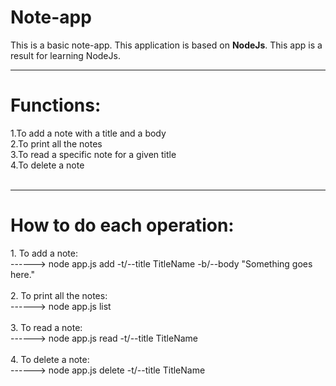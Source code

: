 # Note-app
This is a basic note-app.
This application is based on <b>NodeJs</b>.
This app is a result for learning NodeJs.
<hr>
<h1> Functions:</h1>
  1.To add a note with a title and a body<br>
  2.To print all the notes<br>
  3.To read a specific note for a given title<br>
  4.To delete a note 
<br><br><hr>
<h1>How to do each operation:</h1>
  1. To add a note:<br>
    ------> node app.js add -t/--title TitleName -b/--body "Something goes here."<br><br>
  2. To print all the notes:<br>
    ------> node app.js list <br><br>
  3. To read a note:<br>
    ------> node app.js read -t/--title TitleName<br><br>
  4. To delete a note:<br>
    ------> node app.js delete -t/--title TitleName<br><br>

